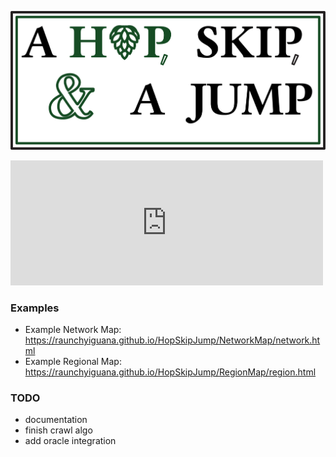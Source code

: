 ![A Hop, Skip, & A Jump](./Graphics/LogoE.png)

 <embed type="text/html" src="https://raunchyiguana.github.io/HopSkipJump/NetworkMap/network.html" width="500" height="200">

### Examples
- Example Network Map: https://raunchyiguana.github.io/HopSkipJump/NetworkMap/network.html
- Example Regional Map: https://raunchyiguana.github.io/HopSkipJump/RegionMap/region.html

### TODO
- documentation
- finish crawl algo
- add oracle integration
